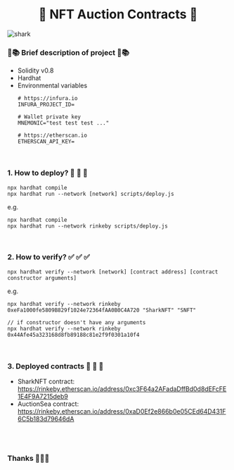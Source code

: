 <h1 align="center"> 🦈 NFT Auction Contracts 🦈 </h1>

![shark](https://user-images.githubusercontent.com/51104905/129466162-1d730cbc-38dd-4232-83cc-0b889af097eb.gif)


### 📖📚 Brief description of project 📖📚
- Solidity v0.8
- Hardhat
- Environmental variables
    ```
    # https://infura.io
    INFURA_PROJECT_ID=

    # Wallet private key
    MNEMONIC="test test test ..."

    # https://etherscan.io
    ETHERSCAN_API_KEY=
    ```

<br />

### 1. How to deploy? 🛫 🛫 🛫 
```
npx hardhat compile
npx hardhat run --network [network] scripts/deploy.js
```

e.g.
```
npx hardhat compile
npx hardhat run --network rinkeby scripts/deploy.js
```
<br />

### 2. How to verify? ✅ ✅ ✅ 
```
npx hardhat verify --network [network] [contract address] [contract constructor arguments]
```

e.g.
```
npx hardhat verify --network rinkeby 0xeFa1000fe5809B829f1024e72364fAA0B0C4A720 "SharkNFT" "SNFT"

// if constructor doesn't have any arguments
npx hardhat verify --network rinkeby 0x44Afe45a323168d8fb89188c81e2f9f0301a10f4
```

<br />

### 3. Deployed contracts 🤑 🤑 🤑 
- SharkNFT contract: https://rinkeby.etherscan.io/address/0xc3F64a2AFadaDffBd0d8dEFcFE1E4F9A7215deb9
- AuctionSea contract: https://rinkeby.etherscan.io/address/0xaD0Ef2e866b0e05CEd64D431F6C5b183d79646dA


<br />
<br />

### Thanks 🙏🙏🙏
